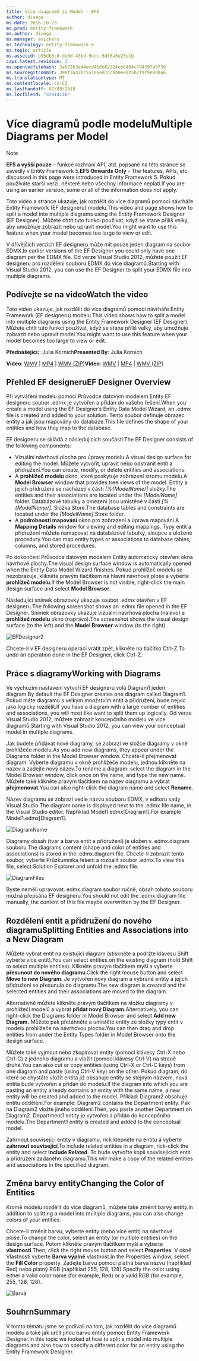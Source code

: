 ```yaml
---
title: Více diagramů za Model - EF6
author: divega
ms.date: 2016-10-23
ms.prod: entity-framework
ms.author: divega
ms.manager: avickers
ms.technology: entity-framework-6
ms.topic: article
ms.assetid: b95db5c8-de8d-43bd-9ccc-5df6a5e25e1b
caps.latest.revision: 3
ms.openlocfilehash: 3a022b3e44ecd4b6b62224cb6494c794397a9739
ms.sourcegitcommit: 390f3a37bc55105ed7cc5b0e0925b7f9c9e80ba6
ms.translationtype: MT
ms.contentlocale: cs-CZ
ms.lasthandoff: 07/09/2018
ms.locfileid: "37914136"
---
```

# <a name="multiple-diagrams-per-model"></a><span data-ttu-id="10c6c-102">Více diagramů podle modelu</span><span class="sxs-lookup"><span data-stu-id="10c6c-102">Multiple Diagrams per Model</span></span>
> [!NOTE]
> <span data-ttu-id="10c6c-103">**EF5 a vyšší pouze** – funkce rozhraní API, atd. popsané na této stránce se zavedly v Entity Framework 5.</span><span class="sxs-lookup"><span data-stu-id="10c6c-103">**EF5 Onwards Only** - The features, APIs, etc. discussed in this page were introduced in Entity Framework 5.</span></span> <span data-ttu-id="10c6c-104">Pokud používáte starší verzi, některé nebo všechny informace neplatí.</span><span class="sxs-lookup"><span data-stu-id="10c6c-104">If you are using an earlier version, some or all of the information does not apply.</span></span>

<span data-ttu-id="10c6c-105">Toto video a stránce ukazuje, jak rozdělit do více diagramů pomocí návrháře Entity Framework (EF designeru) modelu.</span><span class="sxs-lookup"><span data-stu-id="10c6c-105">This video and page shows how to split a model into multiple diagrams using the Entity Framework Designer (EF Designer).</span></span> <span data-ttu-id="10c6c-106">Můžete chtít tuto funkci používat, když se stane příliš velký, aby umožňuje zobrazit nebo upravit model.</span><span class="sxs-lookup"><span data-stu-id="10c6c-106">You might want to use this feature when your model becomes too large to view or edit.</span></span>

<span data-ttu-id="10c6c-107">V dřívějších verzích EF designeru může mít pouze jeden diagram na soubor EDMX.</span><span class="sxs-lookup"><span data-stu-id="10c6c-107">In earlier versions of the EF Designer you could only have one diagram per the EDMX file.</span></span> <span data-ttu-id="10c6c-108">Od verze Visual Studio 2012, můžete použít EF designeru pro rozdělení souboru EDMX do více diagramů.</span><span class="sxs-lookup"><span data-stu-id="10c6c-108">Starting with Visual Studio 2012, you can use the EF Designer to split your EDMX file into multiple diagrams.</span></span>

## <a name="watch-the-video"></a><span data-ttu-id="10c6c-109">Podívejte se na video</span><span class="sxs-lookup"><span data-stu-id="10c6c-109">Watch the video</span></span>
<span data-ttu-id="10c6c-110">Toto video ukazuje, jak rozdělit do více diagramů pomocí návrháře Entity Framework (EF designeru) modelu.</span><span class="sxs-lookup"><span data-stu-id="10c6c-110">This video shows how to split a model into multiple diagrams using the Entity Framework Designer (EF Designer).</span></span> <span data-ttu-id="10c6c-111">Můžete chtít tuto funkci používat, když se stane příliš velký, aby umožňuje zobrazit nebo upravit model.</span><span class="sxs-lookup"><span data-stu-id="10c6c-111">You might want to use this feature when your model becomes too large to view or edit.</span></span>

<span data-ttu-id="10c6c-112">**Přednášející:**: Julia Kornich</span><span class="sxs-lookup"><span data-stu-id="10c6c-112">**Presented By**: Julia Kornich</span></span>

<span data-ttu-id="10c6c-113">**Video**: [WMV](http://download.microsoft.com/download/5/C/2/5C2B52AB-5532-426F-B078-1E253341B5FA/HDI-ITPro-MSDN-winvideo-multiplediagrams.wmv) | [MP4](http://download.microsoft.com/download/5/C/2/5C2B52AB-5532-426F-B078-1E253341B5FA/HDI-ITPro-MSDN-mp4video-multiplediagrams.m4v) | [WMV (ZIP)](http://download.microsoft.com/download/5/C/2/5C2B52AB-5532-426F-B078-1E253341B5FA/HDI-ITPro-MSDN-winvideo-multiplediagrams.zip)</span><span class="sxs-lookup"><span data-stu-id="10c6c-113">**Video**: [WMV](http://download.microsoft.com/download/5/C/2/5C2B52AB-5532-426F-B078-1E253341B5FA/HDI-ITPro-MSDN-winvideo-multiplediagrams.wmv) | [MP4](http://download.microsoft.com/download/5/C/2/5C2B52AB-5532-426F-B078-1E253341B5FA/HDI-ITPro-MSDN-mp4video-multiplediagrams.m4v) | [WMV (ZIP)](http://download.microsoft.com/download/5/C/2/5C2B52AB-5532-426F-B078-1E253341B5FA/HDI-ITPro-MSDN-winvideo-multiplediagrams.zip)</span></span>

## <a name="ef-designer-overview"></a><span data-ttu-id="10c6c-114">Přehled EF designeru</span><span class="sxs-lookup"><span data-stu-id="10c6c-114">EF Designer Overview</span></span>

<span data-ttu-id="10c6c-115">Při vytváření modelu pomocí Průvodce datovým modelem Entity EF designeru soubor .edmx je vytvořen a přidán do vašeho řešení.</span><span class="sxs-lookup"><span data-stu-id="10c6c-115">When you create a model using the EF Designer’s Entity Data Model Wizard, an .edmx file is created and added to your solution.</span></span> <span data-ttu-id="10c6c-116">Tento soubor definuje obrazec entity a jak jsou mapovány do databáze.</span><span class="sxs-lookup"><span data-stu-id="10c6c-116">This file defines the shape of your entities and how they map to the database.</span></span>

<span data-ttu-id="10c6c-117">EF designeru se skládá z následujících součástí:</span><span class="sxs-lookup"><span data-stu-id="10c6c-117">The EF Designer consists of the following components:</span></span>

-   <span data-ttu-id="10c6c-118">Vizuální návrhová plocha pro úpravy modelu.</span><span class="sxs-lookup"><span data-stu-id="10c6c-118">A visual design surface for editing the model.</span></span> <span data-ttu-id="10c6c-119">Můžete vytvořit, upravit nebo odstranit entit a přidružení.</span><span class="sxs-lookup"><span data-stu-id="10c6c-119">You can create, modify, or delete entities and associations.</span></span>
-   <span data-ttu-id="10c6c-120">A **prohlížeč modelu** okno, které poskytuje zobrazení stromu modelu.</span><span class="sxs-lookup"><span data-stu-id="10c6c-120">A **Model Browser** window that provides tree views of the model.</span></span>  <span data-ttu-id="10c6c-121">Entity a jejich přidružení se nacházejí v části *\[%{ModelName/\]* složky.</span><span class="sxs-lookup"><span data-stu-id="10c6c-121">The entities and their associations are located under the *\[ModelName\]* folder.</span></span> <span data-ttu-id="10c6c-122">Databázové tabulky a omezení jsou umístěné v části  *\[%{ModelName/\]*. Složka Store.</span><span class="sxs-lookup"><span data-stu-id="10c6c-122">The database tables and constraints are located under the *\[ModelName\]*.Store folder.</span></span>
-   <span data-ttu-id="10c6c-123">A **podrobnosti mapování** okno pro zobrazení a úprava mapování.</span><span class="sxs-lookup"><span data-stu-id="10c6c-123">A **Mapping Details** window for viewing and editing mappings.</span></span> <span data-ttu-id="10c6c-124">Typy entit a přidružení můžete namapovat na databázové tabulky, sloupce a uložené procedury.</span><span class="sxs-lookup"><span data-stu-id="10c6c-124">You can map entity types or associations to database tables, columns, and stored procedures.</span></span> 

<span data-ttu-id="10c6c-125">Po dokončení Průvodce datovým modelem Entity automaticky otevření okna návrhové plochy.</span><span class="sxs-lookup"><span data-stu-id="10c6c-125">The visual design surface window is automatically opened when the Entity Data Model Wizard finishes.</span></span> <span data-ttu-id="10c6c-126">Pokud prohlížeč modelu se nezobrazuje, klikněte pravým tlačítkem na hlavní návrhové ploše a vyberte **prohlížeč modelu**.</span><span class="sxs-lookup"><span data-stu-id="10c6c-126">If the Model Browser is not visible, right-click the main design surface and select **Model Browser**.</span></span>

<span data-ttu-id="10c6c-127">Následující snímek obrazovky ukazuje soubor .edmx otevřen v EF designeru.</span><span class="sxs-lookup"><span data-stu-id="10c6c-127">The following screenshot shows an .edmx file opened in the EF Designer.</span></span> <span data-ttu-id="10c6c-128">Snímek obrazovky ukazuje vizuální návrhová plocha (nalevo) a **prohlížeč modelu** okno (napravo).</span><span class="sxs-lookup"><span data-stu-id="10c6c-128">The screenshot shows the visual design surface (to the left) and the **Model Browser** window (to the right).</span></span>

![EFDesigner2](~/ef6/media/efdesigner2.png)

<span data-ttu-id="10c6c-130">Chcete-li v EF designeru operaci vrátit zpět, klikněte na tlačítko Ctrl-Z.</span><span class="sxs-lookup"><span data-stu-id="10c6c-130">To undo an operation done in the EF Designer, click Ctrl-Z.</span></span>

## <a name="working-with-diagrams"></a><span data-ttu-id="10c6c-131">Práce s diagramy</span><span class="sxs-lookup"><span data-stu-id="10c6c-131">Working with Diagrams</span></span>

<span data-ttu-id="10c6c-132">Ve výchozím nastavení vytvoří EF designeru volá Diagram1 jeden diagram.</span><span class="sxs-lookup"><span data-stu-id="10c6c-132">By default the EF Designer creates one diagram called Diagram1.</span></span> <span data-ttu-id="10c6c-133">Pokud máte diagramu s velkým množstvím entit a přidružení, bude nejvíc jako logicky rozdělit.</span><span class="sxs-lookup"><span data-stu-id="10c6c-133">If you have a diagram with a large number of entities and associations, you will most like want to split them up logically.</span></span> <span data-ttu-id="10c6c-134">Od verze Visual Studio 2012, můžete zobrazit koncepčního modelu ve více diagramů.</span><span class="sxs-lookup"><span data-stu-id="10c6c-134">Starting with Visual Studio 2012, you can view your conceptual model in multiple diagrams.</span></span>   

<span data-ttu-id="10c6c-135">Jak budete přidávat nové diagramy, se zobrazí ve složce diagramy v okně prohlížeče modelu.</span><span class="sxs-lookup"><span data-stu-id="10c6c-135">As you add new diagrams, they appear under the Diagrams folder in the Model Browser window.</span></span> <span data-ttu-id="10c6c-136">Chcete-li přejmenovat diagram: Vyberte diagramu v okně prohlížeče modelu, jednou klikněte na název a zadejte nový název.</span><span class="sxs-lookup"><span data-stu-id="10c6c-136">To rename a diagram: select the diagram in the Model Browser window, click once on the name, and type the new name.</span></span>  <span data-ttu-id="10c6c-137">Můžete také klikněte pravým tlačítkem na název diagramu a vybrat **přejmenovat**.</span><span class="sxs-lookup"><span data-stu-id="10c6c-137">You can also right-click the diagram name and select **Rename**.</span></span>

<span data-ttu-id="10c6c-138">Název diagramu se zobrazí vedle názvu souboru EDMX, v editoru sady Visual Studio.</span><span class="sxs-lookup"><span data-stu-id="10c6c-138">The diagram name is displayed next to the .edmx file name, in the Visual Studio editor.</span></span> <span data-ttu-id="10c6c-139">Například Model1.edmx\[Diagram1\].</span><span class="sxs-lookup"><span data-stu-id="10c6c-139">For example Model1.edmx\[Diagram1\].</span></span>

![DiagramName](~/ef6/media/diagramname.png)

<span data-ttu-id="10c6c-141">Diagramy obsah (tvar a barva entit a přidružení) je uložen v. edmx.diagram souboru.</span><span class="sxs-lookup"><span data-stu-id="10c6c-141">The diagrams content (shape and color of entities and associations) is stored in the .edmx.diagram file.</span></span> <span data-ttu-id="10c6c-142">Chcete-li zobrazit tento soubor, vyberte Průzkumníka řešení a rozbalit soubor .edmx.</span><span class="sxs-lookup"><span data-stu-id="10c6c-142">To view this file, select Solution Explorer and unfold the .edmx file.</span></span> 

![DiagramFiles](~/ef6/media/diagramfiles.png)

<span data-ttu-id="10c6c-144">Byste neměli upravovat. edmx.diagram soubor ručně, obsah tohoto souboru možná přepsána EF designeru.</span><span class="sxs-lookup"><span data-stu-id="10c6c-144">You should not edit the .edmx.diagram file manually, the content of this file maybe overwritten by the EF Designer.</span></span>
 
## <a name="splitting-entities-and-associations-into-a-new-diagram"></a><span data-ttu-id="10c6c-145">Rozdělení entit a přidružení do nového diagramu</span><span class="sxs-lookup"><span data-stu-id="10c6c-145">Splitting Entities and Associations into a New Diagram</span></span>

<span data-ttu-id="10c6c-146">Můžete vybrat entit na existující diagram (stiskněte a podržte klávesu Shift vyberte více entit).</span><span class="sxs-lookup"><span data-stu-id="10c6c-146">You can select entities on the existing diagram (hold Shift to select multiple entities).</span></span> <span data-ttu-id="10c6c-147">Klikněte pravým tlačítkem myši a vyberte **přesunout do nového diagramu**.</span><span class="sxs-lookup"><span data-stu-id="10c6c-147">Click the right mouse button and select **Move to new Diagram**.</span></span> <span data-ttu-id="10c6c-148">Je vytvořen nový diagram a vybrané entity a jejich přidružení se přesunula do diagramu.</span><span class="sxs-lookup"><span data-stu-id="10c6c-148">The new diagram is created and the selected entities and their associations are moved to the diagram.</span></span>

<span data-ttu-id="10c6c-149">Alternativně můžete klikněte pravým tlačítkem na složku diagramy v prohlížeči modelů a vybrat **přidat nový Diagram.**</span><span class="sxs-lookup"><span data-stu-id="10c6c-149">Alternatively, you can right-click the Diagrams folder in Model Browser and select **Add new Diagram.**</span></span> <span data-ttu-id="10c6c-150">Můžete pak přetáhněte a umístěte entity ze složky typy entit v modelu prohlížeče na návrhovou plochu.</span><span class="sxs-lookup"><span data-stu-id="10c6c-150">You can then drag and drop entities from under the Entity Types folder in Model Browser onto the design surface.</span></span>

<span data-ttu-id="10c6c-151">Můžete také vyjmout nebo zkopírovat entity (pomocí klávesy Ctrl-X nebo Ctrl-C) z jednoho diagramu a vložit (pomocí klávesy Ctrl-V) na straně druhé.</span><span class="sxs-lookup"><span data-stu-id="10c6c-151">You can also cut or copy entities (using Ctrl-X or Ctrl-C keys) from one diagram and paste (using Ctrl-V key) on the other.</span></span> <span data-ttu-id="10c6c-152">Pokud diagram, do které se chystáte vložit entita již obsahuje entity se stejným názvem, nová entita bude vytvořen a přidán do modelu.</span><span class="sxs-lookup"><span data-stu-id="10c6c-152">If the diagram into which you are pasting an entity already contains an entity with the same name, a new entity will be created and added to the model.</span></span>  <span data-ttu-id="10c6c-153">Příklad: Diagram2 obsahuje entitu oddělení.</span><span class="sxs-lookup"><span data-stu-id="10c6c-153">For example: Diagram2 contains the Department entity.</span></span> <span data-ttu-id="10c6c-154">Pak na Diagram2 vložte jiného oddělení.</span><span class="sxs-lookup"><span data-stu-id="10c6c-154">Then, you paste another Department on Diagram2.</span></span> <span data-ttu-id="10c6c-155">Department1 entity je vytvořen a přidán do koncepčního modelu.</span><span class="sxs-lookup"><span data-stu-id="10c6c-155">The Department1 entity is created and added to the conceptual model.</span></span>   

<span data-ttu-id="10c6c-156">Zahrnout související entity v diagramu, rick klepněte na entitu a vyberte **zahrnout související**.</span><span class="sxs-lookup"><span data-stu-id="10c6c-156">To include related entities in a diagram, rick-click the entity and select **Include Related**.</span></span> <span data-ttu-id="10c6c-157">To bude vytvořte kopii souvisejících entit a přidružení zadaného diagramu.</span><span class="sxs-lookup"><span data-stu-id="10c6c-157">This will make a copy of the related entities and associations in the specified diagram.</span></span>

## <a name="changing-the-color-of-entities"></a><span data-ttu-id="10c6c-158">Změna barvy entity</span><span class="sxs-lookup"><span data-stu-id="10c6c-158">Changing the Color of Entities</span></span>

<span data-ttu-id="10c6c-159">Kromě modelu rozdělit do více diagramů, můžete také změnit barvy entity.</span><span class="sxs-lookup"><span data-stu-id="10c6c-159">In addition to splitting a model into multiple diagrams, you can also change colors of your entities.</span></span>

<span data-ttu-id="10c6c-160">Chcete-li změnit barvu, vyberte entity (nebo více entit) na návrhové ploše.</span><span class="sxs-lookup"><span data-stu-id="10c6c-160">To change the color, select an entity (or multiple entities) on the design surface.</span></span> <span data-ttu-id="10c6c-161">Potom klikněte pravým tlačítkem myši a vyberte **vlastnosti**.</span><span class="sxs-lookup"><span data-stu-id="10c6c-161">Then, click the right mouse button and select **Properties**.</span></span> <span data-ttu-id="10c6c-162">V okně Vlastnosti vyberte **Barva výplně** vlastnost.</span><span class="sxs-lookup"><span data-stu-id="10c6c-162">In the Properties window, select the **Fill Color** property.</span></span> <span data-ttu-id="10c6c-163">Zadejte barvu pomocí platná barva názvu (například Red) nebo platný RGB (například 255, 128, 128).</span><span class="sxs-lookup"><span data-stu-id="10c6c-163">Specify the color using either a valid color name (for example, Red) or a valid RGB (for example, 255, 128, 128).</span></span> 

![Barva](~/ef6/media/color.png)

## <a name="summary"></a><span data-ttu-id="10c6c-165">Souhrn</span><span class="sxs-lookup"><span data-stu-id="10c6c-165">Summary</span></span>

<span data-ttu-id="10c6c-166">V tomto tématu jsme se podívali na tom, jak rozdělit do více diagramů modelu a také jak určit jinou barvu entity pomocí Entity Framework Designer.</span><span class="sxs-lookup"><span data-stu-id="10c6c-166">In this topic we looked at how to split a model into multiple diagrams and also how to specify a different color for an entity using the Entity Framework Designer.</span></span> 
